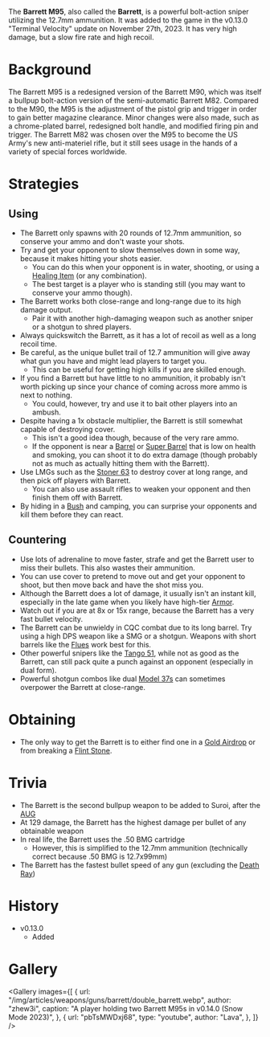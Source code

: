 The **Barrett M95**, also called the **Barrett**, is a powerful bolt-action sniper utilizing the 12.7mm ammunition. It was added to the game in the v0.13.0 "Terminal Velocity" update on November 27th, 2023. It has very high damage, but a slow fire rate and high recoil.

# Background

The Barrett M95 is a redesigned version of the Barrett M90, which was itself a bullpup bolt-action version of the semi-automatic Barrett M82. Compared to the M90, the M95 is the adjustment of the pistol grip and trigger in order to gain better magazine clearance. Minor changes were also made, such as a chrome-plated barrel, redesigned bolt handle, and modified firing pin and trigger. The Barrett M82 was chosen over the M95 to become the US Army's new anti-materiel rifle, but it still sees usage in the hands of a variety of special forces worldwide.

# Strategies

## Using

- The Barrett only spawns with 20 rounds of 12.7mm ammunition, so conserve your ammo and don't waste your shots.
- Try and get your opponent to slow themselves down in some way, because it makes hitting your shots easier.
  - You can do this when your opponent is in water, shooting, or using a [Healing Item](/healing) (or any combination).
  - The best target is a player who is standing still (you may want to conserve your ammo though).
- The Barrett works both close-range and long-range due to its high damage output.
  - Pair it with another high-damaging weapon such as another sniper or a shotgun to shred players.
- Always quickswitch the Barrett, as it has a lot of recoil as well as a long recoil time.
- Be careful, as the unique bullet trail of 12.7 ammunition will give away what gun you have and might lead players to target you.
  - This can be useful for getting high kills if you are skilled enough.
- If you find a Barrett but have little to no ammunition, it probably isn't worth picking up since your chance of coming across more ammo is next to nothing.
  - You could, however, try and use it to bait other players into an ambush.
- Despite having a 1x obstacle multiplier, the Barrett is still somewhat capable of destroying cover.
  - This isn't a good idea though, because of the very rare ammo.
  - If the opponent is near a [Barrel](/obstacles/barrel) or [Super Barrel](/obstacles/super_barrel) that is low on health and smoking, you can shoot it to do extra damage (though probably not as much as actually hitting them with the Barrett).
- Use LMGs such as the [Stoner 63](/weapons/guns/stoner_63) to destroy cover at long range, and then pick off players with Barrett.
  - You can also use assault rifles to weaken your opponent and then finish them off with Barrett.
- By hiding in a [Bush](/obstacles/bush) and camping, you can surprise your opponents and kill them before they can react.

## Countering

- Use lots of adrenaline to move faster, strafe and get the Barrett user to miss their bullets. This also wastes their ammunition.
- You can use cover to pretend to move out and get your opponent to shoot, but then move back and have the shot miss you.
- Although the Barrett does a lot of damage, it usually isn't an instant kill, especially in the late game when you likely have high-tier [Armor](/equipment/armor).
- Watch out if you are at 8x or 15x range, because the Barrett has a very fast bullet velocity.
- The Barrett can be unwieldy in CQC combat due to its long barrel. Try using a high DPS weapon like a SMG or a shotgun. Weapons with short barrels like the [Flues](/weapons/guns/flues) work best for this.
- Other powerful snipers like the [Tango 51](/weapons/guns/tango_51), while not as good as the Barrett, can still pack quite a punch against an opponent (especially in dual form).
- Powerful shotgun combos like dual [Model 37s](/weapons/guns/model_37) can sometimes overpower the Barrett at close-range.

# Obtaining

- The only way to get the Barrett is to either find one in a [Gold Airdrop](/obstacles/gold_airdrop_crate) or from breaking a [Flint Stone](/obstacles/flint_stone).

# Trivia

- The Barrett is the second bullpup weapon to be added to Suroi, after the [AUG](/weapons/guns/aug)
- At 129 damage, the Barrett has the highest damage per bullet of any obtainable weapon
- In real life, the Barrett uses the .50 BMG cartridge
  - However, this is simplified to the 12.7mm ammunition (technically correct because .50 BMG is 12.7x99mm)
- The Barrett has the fastest bullet speed of any gun (excluding the [Death Ray](/weapons/guns/death_ray))

# History

- v0.13.0
  - Added

# Gallery

<Gallery
  images={[
    {
      url: "/img/articles/weapons/guns/barrett/double_barrett.webp",
      author: "zhew3i",
      caption: "A player holding two Barrett M95s in v0.14.0 (Snow Mode 2023)",
    },
    {
      url: "pbTsMWDxj68",
      type: "youtube",
      author: "Lava",
    },
  ]}
/>
